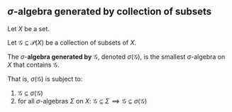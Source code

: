 ## $\sigma$-algebra generated by collection of subsets

Let $X$ be a set.

Let $\mathcal{G} \subseteq \mathcal{P}(X)$ be a collection of subsets of $X$.

The $\sigma$-**algebra generated by** $\mathcal{G}$, denoted $\sigma(\mathcal{G})$, is the smallest $\sigma$-algebra on $X$ that contains $\mathcal{G}$.

That is, $\sigma(\mathcal{G})$ is subject to:

1. $\mathcal{G} \subseteq \sigma(\mathcal{G})$
1. for all $\sigma$-algebras $\Sigma$ on $X$:  $\mathcal{G} \subseteq \Sigma \implies \mathcal{G} \subseteq \sigma(\mathcal{G})$
